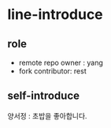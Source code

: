 # line-introduce

## role
- remote repo owner : yang
- fork contributor: rest

## self-introduce
양서정 : 초밥을  좋아합니다.

